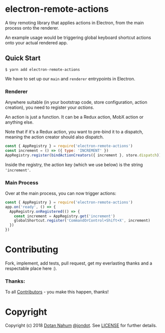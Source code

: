 # electron-remote-actions

A tiny remoting library that applies actions in Electron, from the main process onto the renderer.

An example usage would be triggering global keyboard shortcut actions onto your actual rendered app.

## Quick Start

```
$ yarn add electron-remote-actions
```

We have to set up our `main` and `renderer` entrypoints in Electron.

### Renderer

Anywhere suitable (in your bootstrap code, store configuration, action creation), you need to register your _actions_.

An action is just a function. It can be a Redux action, MobX action or anything else.

Note that if it's a Redux action, you want to pre-bind it to a dispatch, meaning the action creator should also dispatch.

```javascript
const { AppRegistry } = require('electron-remote-actions')
const increment = () => ({ type: 'INCREMENT' })
AppRegistry.register(bindActionCreators({ increment }, store.dispatch))
```

Inside the registry, the action key (which we use below) is the string `'increment'`.

### Main Process

Over at the main process, you can now trigger actions:

```javascript
const { AppRegistry } = require('electron-remote-actions')
app.on('ready', () => {
  AppRegistry.onRegistered(() => {
    const increment = AppRegistry.get('increment')
    globalShortcut.register('CommandOrControl+Shift+X', increment)
  })
})
```

# Contributing

Fork, implement, add tests, pull request, get my everlasting thanks and a respectable place here :).

### Thanks:

To all [Contributors](https://github.com/jondot/hygen/graphs/contributors) - you make this happen, thanks!

# Copyright

Copyright (c) 2018 [Dotan Nahum](http://gplus.to/dotan) [@jondot](http://twitter.com/jondot). See [LICENSE](LICENSE.txt) for further details.
